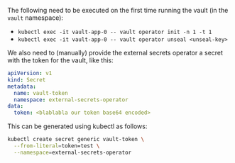 The following need to be executed on the first time running the vault (in the `vault` namespace):
* `kubectl exec -it vault-app-0 -- vault operator init -n 1 -t 1`
* `kubectl exec -it vault-app-0 -- vault operator unseal <unseal-key>`

We also need to (manually) provide the external secrets operator a secret with the token for the vault, like this:
```yaml
apiVersion: v1
kind: Secret
metadata:
  name: vault-token
  namespace: external-secrets-operator
data:
  token: <blablabla our token base64 encoded>
```

This can be generated using kubectl as follows:
```bash
kubectl create secret generic vault-token \
  --from-literal=token=test \
  --namespace=external-secrets-operator
```
